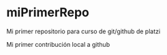 # miPrimerRepo
Mi primer repositorio para curso de git/github de platzi

Mi primer contribución local a github
